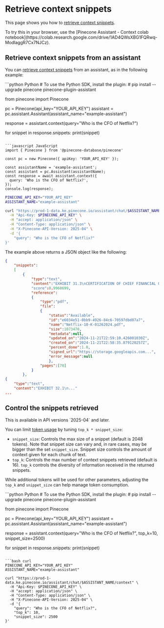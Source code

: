 # Retrieve context snippets

This page shows you how to [retrieve context snippets](/guides/assistant/context-snippets-overview).

<Tip>
  To try this in your browser, use the [Pinecone Assistant - Context colab notebook](https://colab.research.google.com/drive/1AD4QWsXBG1FQRwq-ModlaggR7Cx7NJCz).
</Tip>

## Retrieve context snippets from an assistant

You can [retrieve context snippets](/reference/api/2025-01/assistant/context_assistant) from an assistant, as in the following example:

<CodeGroup>
  ```python Python
  # To use the Python SDK, install the plugin:
  # pip install --upgrade pinecone pinecone-plugin-assistant

  from pinecone import Pinecone

  pc = Pinecone(api_key="YOUR_API_KEY")
  assistant = pc.assistant.Assistant(assistant_name="example-assistant")

  response = assistant.context(query="Who is the CFO of Netflix?")

  for snippet in response.snippets:
      print(snippet)
  ```

  ```javascript JavaScript
  import { Pinecone } from '@pinecone-database/pinecone'

  const pc = new Pinecone({ apiKey: 'YOUR_API_KEY' });

  const assistantName = 'example-assistant';
  const assistant = pc.Assistant(assistantName);
  const response = await assistant.context({
    query: 'Who is the CFO of Netflix?',
  });
  console.log(response);
  ```

  ```bash curl
  PINECONE_API_KEY="YOUR_API_KEY"
  ASSISTANT_NAME="example-assistant"

  curl "https://prod-1-data.ke.pinecone.io/assistant/chat/$ASSISTANT_NAME/context" \
    -H "Api-Key: $PINECONE_API_KEY" \
    -H "accept: application/json" \
    -H "Content-Type: application/json" \
    -H "X-Pinecone-API-Version: 2025-04" \
    -d '{
      "query": "Who is the CFO of Netflix?"
  }'
  ```
</CodeGroup>

The example above returns a JSON object like the following:

```json JSON
{
    "snippets":
    [
        {
            "type":"text",
            "content":"EXHIBIT 31.3\nCERTIFICATION OF CHIEF FINANCIAL OFFICER\nPURSUANT TO SECTION 302 OF THE SARBANES-OXLEY ACT OF 2002\nI, Spencer Neumann, certify that: ..."
            "score":0.9960699,
            "reference":
            {
                "type":"pdf",
                "file":
                {
                    "status":"Available",
                    "id":"e6034e51-0bb9-4926-84c6-70597dbd07a7",
                    "name":"Netflix-10-K-01262024.pdf",
                    "size":1073470,
                    "metadata":null,
                    "updated_on":"2024-11-21T22:59:10.426001030Z",
                    "created_on":"2024-11-21T22:58:35.879120257Z", 
                    "percent_done":1.0,
                    "signed_url":"https://storage.googleapis.com...",
                    "error_message":null
                    },
                "pages":[78]
            }
        },
{
    "type":"text",
    "content":"EXHIBIT 32.1\n..."
...
```

## Control the snippets retrieved

<Note>
  This is available in API versions `2025-04` and later.
</Note>

You can limit [token usage](/guides/assistant/pricing-and-limits#token-usage) by tuning `top_k * snippet_size`:

* `snippet_size`: Controls the max size of a snippet (default is 2048 tokens). Note that snippet size can vary and, in rare cases, may be bigger than the set `snippet_size`. Snippet size controls the amount of context given for each chunk of text.
* `top_k`: Controls the max number of context snippets retrieved (default is 16). `top_k` controls the diversity of information received in the returned snippets.

While additional tokens will be used for other parameters, adjusting the `top_k` and `snippet_size` can help manage token consumption.

<CodeGroup>
  ```python Python
  # To use the Python SDK, install the plugin:
  # pip install --upgrade pinecone pinecone-plugin-assistant

  from pinecone import Pinecone

  pc = Pinecone(api_key="YOUR_API_KEY")
  assistant = pc.assistant.Assistant(assistant_name="example-assistant")

  response = assistant.context(query="Who is the CFO of Netflix?", top_k=10, snippet_size=2500)

  for snippet in response.snippets:
      print(snippet)
  ```

  ```bash curl
  PINECONE_API_KEY="YOUR_API_KEY"
  ASSISTANT_NAME="example-assistant"

  curl "https://prod-1-data.ke.pinecone.io/assistant/chat/$ASSISTANT_NAME/context" \
    -H "Api-Key: $PINECONE_API_KEY" \
    -H "accept: application/json" \
    -H "Content-Type: application/json" \
    -H "X-Pinecone-API-Version: 2025-04" \
    -d '{
      "query": "Who is the CFO of Netflix?",
      "top_k": 10,
      "snippet_size": 2500
  }'
  ```
</CodeGroup>

